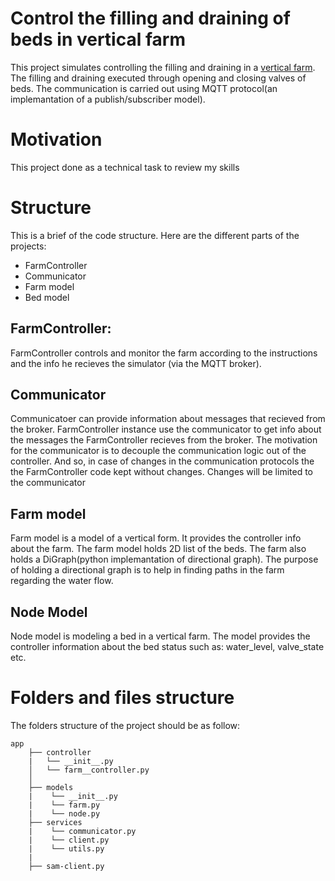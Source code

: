 # Control the filling and draining of beds in vertical farm
This project simulates controlling the filling and draining in a [vertical farm](https://en.wikipedia.org/wiki/Vertical_farming).
The filling and draining executed through opening and closing valves of beds.
The communication is carried out using MQTT protocol(an implemantation of a publish/subscriber model).

# Motivation
This project done as a technical task to review my skills

# Structure
This is a brief of the code structure.
Here are the different parts of the projects: 
* FarmController
* Communicator
* Farm model
* Bed model

## FarmController: 
FarmController controls and monitor the farm according to the instructions and the info he recieves the simulator (via the MQTT broker).

## Communicator
Communicatoer can provide information about messages that recieved from the broker. FarmController instance use the communicator to get info about the messages the FarmController recieves from the broker.
The motivation for the communicator is to decouple the communication logic out of the controller. And so, in case of changes in the communication protocols the
the FarmController code kept without changes. Changes will be limited to the communicator

## Farm model
Farm model is a model of a vertical form. It provides the controller info about the farm.
The farm model holds 2D list of the beds.
The farm also holds a DiGraph(python implemantation of directional graph).
The purpose of holding a directional graph is to help in finding paths in the farm regarding the water flow. 

## Node Model
Node model is modeling a bed in a vertical farm. The model provides the controller information about the bed status such as: water_level, valve_state etc.

# Folders and files structure
The folders structure of the project should be as follow:
```
app
    ├── controller
    |   └── __init__.py
    │   └── farm__controller.py
    │   
    ├── models
    |    └── __init__.py
    |    └── farm.py
    |    └── node.py
    ├── services
    |    └── communicator.py
    |    └── client.py
    |    └── utils.py
    |
    ├── sam-client.py

```
